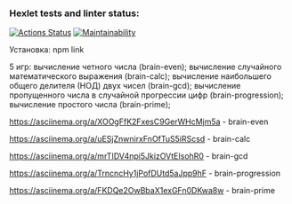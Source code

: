 ### Hexlet tests and linter status:
[![Actions Status](https://github.com/shruge/frontend-project-44/actions/workflows/hexlet-check.yml/badge.svg)](https://github.com/shruge/frontend-project-44/actions)
[![Maintainability](https://api.codeclimate.com/v1/badges/d4f0c209aa369cdd5537/maintainability)](https://codeclimate.com/github/shruge/frontend-project-44/maintainability)

Установка:
  npm link

5 игр:
  вычисление четного числа (brain-even);
  вычисление случайного математического выражения (brain-calc);
  вычисление наибольшего общего делителя (НОД) двух чисел (brain-gcd);
  вычисление пропущенного числа в случайной прогрессии цифр (brain-progression);
  вычисление простого числа (brain-prime);


https://asciinema.org/a/XOOgFfK2FxesC9GerWHcMjm5a - brain-even

https://asciinema.org/a/uESjZnwnirxFnOfTuS5iRScsd - brain-calc

https://asciinema.org/a/mrTIDV4npi5JkizOVtEIsohR0 - brain-gcd

https://asciinema.org/a/TrncncHy1jPofDUtd5aJpp9hF - brain-progression

https://asciinema.org/a/FKDQe2OwBbaX1exGFn0DKwa8w - brain-prime
